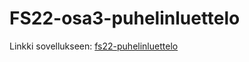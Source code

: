 # FS22-osa3-puhelinluettelo

Linkki sovellukseen: [fs22-puhelinluettelo](http://fs22-puhelinluettelo.herokuapp.com/)
